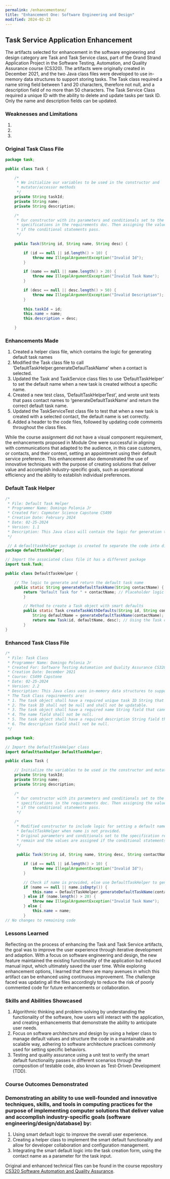 ```yaml
---
permalink: /enhancementone/
title: "Enhancement One: Software Engineering and Design"
modified: 2024-02-23
---
```


## Task Service Application Enhancement

The artifacts selected for enhancement in the software engineering and design category are Task and Task Service class, part of the Grand Strand Application Project in the Software Testing, Automation, and Quality Assurance course (CS320). The artifacts were originally created in December 2021, and the two Java class files were developed to use in-memory data structures to support storing tasks. The Task class required a name string field between 1 and 20 characters, therefore not null, and a description field of no more than 50 characters. The Task Service Class required a unique ID with the ability to delete and update tasks per task ID. Only the name and description fields can be updated. 



### Weaknesses and Limitations

1. 
2. 
3. 


### Original Task Class File

```java
package task;

public class Task {

	/*
	 * We initialize our variables to be used in the constructor and 
	 * mutator/accessor methods
	 */
	private String taskId;
	private String name;
	private String description;

	/*
	 * Our constructor with its parameters and conditionals set to the 
	 * specifications in the requirements doc. Then assigning the values 
	 * if the conditional statements pass.
	 */
	
	public Task(String id, String name, String desc) {

		if (id == null || id.length() > 10) {
			throw new IllegalArgumentException("Invalid Id");
		}

		if (name == null || name.length() > 20) {
			throw new IllegalArgumentException("Invalid Task Name");
		}

		if (desc == null || desc.length() > 50) {
			throw new IllegalArgumentException("Invalid Description");
		}
		
		this.taskId = id;
		this.name = name;
		this.description = desc;

	}
```


### Enhancements Made

1.	Created a helper class file, which contains the logic for generating default task names
2.	Modified the Task class file to call ‘DefaultTaskHelper.generateDefaulTaskName’ when a contact is selected.
3.	Updated the Task and TaskService class files to use ‘DefaultTaskHelper’ to set the default name when a new task is created without a specific name.
4.	Created a new test class, ‘DefaultTaskHelperTest’, and wrote unit tests that pass contact names to ‘generateDefaultTaskName’ and return the correct default task name.
5.	Updated the TaskServiceTest class file to test that when a new task is created with a selected contact, the default name is set correctly.
6.	Added a header to the code files, followed by updating code comments throughout the class files.

While the course assignment did not have a visual component requirement, the enhancements proposed in Module One were successful in aligning with communications that adapted to the audience, in this case customers, or contacts, and their context, setting an appointment using their default service preference. This enhancement also demonstrated the use of innovative techniques with the purpose of creating solutions that deliver value and accomplish industry-specific goals, such as operational efficiency and the ability to establish individual preferences. 
 

### Default Task Helper

```java
/*
 * File: Default Task Helper
 * Programmer Name: Domingo Polonia Jr
 * Created For: Copmuter Science Capstone CS499
 * Creation Date: February 2024
 * Date: 02-25-2024
 * Version: 1.1
 * Description: This Java class will contain the logic for generation the default task names
 */

 // A defaulttaskhelper package is created to separate the code into directories
package defaulttaskhelper;

// Import the associated class file it has a different package
import task.Task; 

public class DefaultTaskHelper {

	// The logic to generate and return the default task name
	public static String generateDefaultTaskName(String contactName) {
		return "Default Task for " + contactName; // Placeholder logic
		}

		// Method to create a Task object with smart defaults
		public static Task createTaskWithDefaults(String id, String contactName, String desc) {
			String defaultName = generateDefaultTaskName(contactName);
			return new Task(id, defaultName, desc); // Using the Task constructor
		}
}
```


### Enhanced Task Class File

```java
/*
 * File: Task Class
 * Programmer Name: Domingo Polonia Jr
 * Created For: Software Testing Automation and Quality Assurance CS320
 * Creation Date: December 2021
 * Course: CS499 Capstone
 * Date: 02-25-2024
 * Version: 2.2
 * Description: This Java class uses in-memory data structures to support storing tasks (no database required).
 * The Task Class requirements are: 
 * 1. The task object shall have a required unique task ID String that cannot be longer than 10 characters. 
 * 2. The task ID shall not be null and shall not be updatable.
 * 3. The task object shall have a required name String field that cannot be longer than 20 characters. 
 * 4. The name field shall not be null. 
 * 5. The task object shall have a required description String field that cannot be longer than 50 characters. 
 * 6. The description field shall not be null.
 */

package task;

// Import the DefaultTaskHelper class
import defaulttaskhelper.DefaultTaskHelper;

public class Task {

	// Initialize the variables to be used in the constructor and mutator/accessor methods
	private String taskId;
	private String name;
	private String description;

	/*
	 * Our constructor with its parameters and conditionals set to the 
	 * specifications in the requirements doc. Then assigning the values 
	 * if the conditional statements pass.
	 */

	/*
     * Modified constructor to include logic for setting a default name using
     * DefaultTaskHelper when name is not provided.
     * Original parameters and conditionals set to the specification requirements
	 * remain and the values are assigned if the conditional statements pass.
     */
	
	 public Task(String id, String name, String desc, String contactName) { // Added contactName parameter

        if (id == null || id.length() > 10) {
            throw new IllegalArgumentException("Invalid Id");
        }

        // Check if name is provided, else use DefaultTaskHelper to generate it
        if (name == null || name.isEmpty()) {
            this.name = DefaultTaskHelper.generateDefaultTaskName(contactName); // Generate default name based on contact
        } else if (name.length() > 20) {
            throw new IllegalArgumentException("Invalid Task Name");
        } else {
            this.name = name;
        }
// No changes to remaining code
```


### Lessons Learned

Reflecting on the process of enhancing the Task and Task Service artifacts, the goal was to improve the user experience through iterative development and adaption. With a focus on software engineering and design, the new feature maintained the existing functionality of the application but reduced manual input, which ultimately saved the user time. While exploring enhancement options, I learned that there are many avenues in which this artifact can be enhanced using continuous improvement. The challenge faced was updating all the files accordingly to reduce the risk of poorly commented code for future enhancements or collaboration.


### Skills and Abilities Showcased

1. Algorithmic thinking and problem-solving by understanding the functionality of the software, how users will interact with the application, and creating enhancements that demonstrate the ability to anticipate user needs.	
2. Focus on software architecture and design by using a helper class to manage default values and structure the code in a maintainable and scalable way, adhering to software architecture practices commonly used for setting specific behaviors.	
3. Testing and quality assurance using a unit test to verify the smart default functionality passes in different scenarios through the composition of testable code, also known as Test-Driven Development (TDD).	


### Course Outcomes Demonstrated

### Demonstrating an ability to use well-founded and innovative techniques, skills, and tools in computing practices for the purpose of implementing computer solutions that deliver value and accomplish industry-specific goals (software engineering/design/database) by:

1.	Using smart default logic to improve the overall user experience.
2.	Creating a helper class to implement the smart default functionality and allow for developer collaboration and configuration management.
3.	Integrating the smart default logic into the task creation form, using the contact name as a parameter for the task input.

Original and enhanced technical files can be found in the course repository [CS320 Software Automation and Quality Assurance]([https://github.com/dpoloniajr/CS-320-Software-Testing-Automation-and-QA]).
